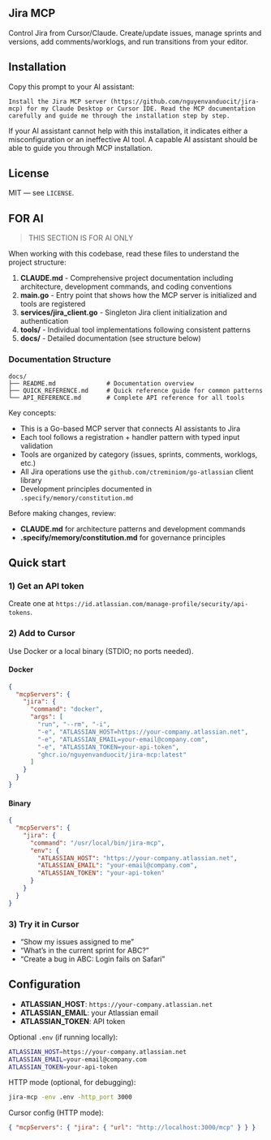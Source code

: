 ## Jira MCP

Control Jira from Cursor/Claude. Create/update issues, manage sprints and versions, add comments/worklogs, and run transitions from your editor.

## Installation

Copy this prompt to your AI assistant:

```
Install the Jira MCP server (https://github.com/nguyenvanduocit/jira-mcp) for my Claude Desktop or Cursor IDE. Read the MCP documentation carefully and guide me through the installation step by step.
```

If your AI assistant cannot help with this installation, it indicates either a misconfiguration or an ineffective AI tool. A capable AI assistant should be able to guide you through MCP installation.

## License
MIT — see `LICENSE`.

## FOR AI

> THIS SECTION IS FOR AI ONLY

When working with this codebase, read these files to understand the project structure:

1. **CLAUDE.md** - Comprehensive project documentation including architecture, development commands, and coding conventions
2. **main.go** - Entry point that shows how the MCP server is initialized and tools are registered
3. **services/jira_client.go** - Singleton Jira client initialization and authentication
4. **tools/** - Individual tool implementations following consistent patterns
5. **docs/** - Detailed documentation (see structure below)

### Documentation Structure

```
docs/
├── README.md              # Documentation overview
├── QUICK_REFERENCE.md     # Quick reference guide for common patterns
└── API_REFERENCE.md       # Complete API reference for all tools
```

Key concepts:
- This is a Go-based MCP server that connects AI assistants to Jira
- Each tool follows a registration + handler pattern with typed input validation
- Tools are organized by category (issues, sprints, comments, worklogs, etc.)
- All Jira operations use the `github.com/ctreminiom/go-atlassian` client library
- Development principles documented in `.specify/memory/constitution.md`

Before making changes, review:
- **CLAUDE.md** for architecture patterns and development commands
- **.specify/memory/constitution.md** for governance principles


## Quick start

### 1) Get an API token
Create one at `https://id.atlassian.com/manage-profile/security/api-tokens`.

### 2) Add to Cursor
Use Docker or a local binary (STDIO; no ports needed).

#### Docker
```json
{
  "mcpServers": {
    "jira": {
      "command": "docker",
      "args": [
        "run", "--rm", "-i",
        "-e", "ATLASSIAN_HOST=https://your-company.atlassian.net",
        "-e", "ATLASSIAN_EMAIL=your-email@company.com",
        "-e", "ATLASSIAN_TOKEN=your-api-token",
        "ghcr.io/nguyenvanduocit/jira-mcp:latest"
      ]
    }
  }
}
```

#### Binary
```json
{
  "mcpServers": {
    "jira": {
      "command": "/usr/local/bin/jira-mcp",
      "env": {
        "ATLASSIAN_HOST": "https://your-company.atlassian.net",
        "ATLASSIAN_EMAIL": "your-email@company.com",
        "ATLASSIAN_TOKEN": "your-api-token"
      }
    }
  }
}
```

### 3) Try it in Cursor
- “Show my issues assigned to me”
- “What’s in the current sprint for ABC?”
- “Create a bug in ABC: Login fails on Safari”

## Configuration
- **ATLASSIAN_HOST**: `https://your-company.atlassian.net`
- **ATLASSIAN_EMAIL**: your Atlassian email
- **ATLASSIAN_TOKEN**: API token

Optional `.env` (if running locally):
```bash
ATLASSIAN_HOST=https://your-company.atlassian.net
ATLASSIAN_EMAIL=your-email@company.com
ATLASSIAN_TOKEN=your-api-token
```

HTTP mode (optional, for debugging):
```bash
jira-mcp -env .env -http_port 3000
```
Cursor config (HTTP mode):
```json
{ "mcpServers": { "jira": { "url": "http://localhost:3000/mcp" } } }
```